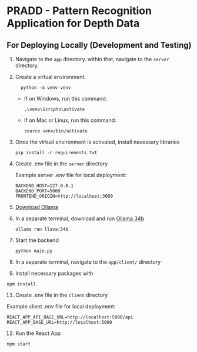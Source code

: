 # PRADD - Pattern Recognition Application for Depth Data

## For Deploying Locally (Development and Testing)

1. Navigate to the `app` directory. within that, navigate to the `server` directory.
2. Create a virtual environment.
   ```shell
     python -m venv venv
     ```
   * If on Windows, run this command:
     ```shell
     .\venv\Scripts\activate
     ```
   * If on Mac or Linux, run this command:
     ```shell
     source venv/bin/activate
     ```
3. Once the virtual environment is activated, install necessary libraries
   ```shell
   pip install -r requirements.txt
   ```
4. Create .env file in the `server` directory

   Example server .env file for local deployment:
   ```env
   BACKEND_HOST=127.0.0.1
   BACKEND_PORT=5000
   FRONTEND_ORIGIN=http://localhost:3000
   ```
6. [Download Ollama](https://ollama.com/download)
7. In a separate terminal, download and run [Ollama 34b](https://ollama.com/library/llava:34b)
   ```shell
   ollama run llava:34b
   ```
8. Start the backend
   ```shell
   python main.py
   ```
9. In a separate terminal, navigate to the `app/client/` directory
10. Install necessary packages with
   ```shell
   npm install
   ```
11. Create .env file in the `client` directory

   Example client .env file for local deployment:
   ```env
   REACT_APP_API_BASE_URL=http://localhost:5000/api
   REACT_APP_BASE_URL=http://localhost:5000
   ```
12. Run the React App
   ```shell
   npm start
   ```
     
